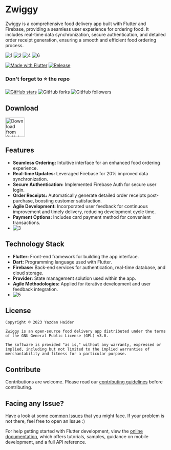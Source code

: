 # Zwiggy
Zwiggy is a comprehensive food delivery app built with Flutter and Firebase, providing a seamless user experience for ordering food. It includes real-time data synchronization, secure authentication, and detailed order receipt generation, ensuring a smooth and efficient food ordering process.

![1](https://github.com/user-attachments/assets/21241afd-d2de-4297-9dd9-488e1f0a40dd)
![2](https://github.com/user-attachments/assets/d2b1dbd1-097e-4239-b52e-2fa039a298f7)
![4](https://github.com/user-attachments/assets/cd73ce05-9a33-49c2-9272-ff4dcb449f75)
![6](https://github.com/user-attachments/assets/da9b6c76-1e30-4acb-b99c-b06d8793b182)



[![Made with Flutter](https://img.shields.io/badge/Made%20with-flutter-61DAFB.svg)](https://flutter.dev/) [![Release](https://img.shields.io/github/v/release/yazdanhaider/Foodie?label=Release&color=success&style=flat&include_prereleases)](https://github.com/yazdanhaider/Food-Delivery/)

### Don't forget to :star: the repo

[![GitHub stars](https://img.shields.io/github/stars/yazdanhaider/Food-Delivery.svg?style=social&label=Star)](https://github.com/yazdanhaider/Food-Delivery) ![GitHub forks](https://img.shields.io/github/forks/yazdanhaider/Food-Delivery.svg?style=social&label=Forks) ![GitHub followers](https://img.shields.io/github/followers/yazdanhaider.svg?style=social&label=Follow)

## Download

[<img src="https://img.shields.io/badge/GitHub-181717?logo=github&logoColor=white"
     alt="Download from GitHub"
     height="60">](https://github.com/yazdanhaider/Food-Delivery)

## Features

- **Seamless Ordering:** Intuitive interface for an enhanced food ordering experience.
- **Real-time Updates:** Leveraged Firebase for 20% improved data synchronization.
- **Secure Authentication:** Implemented Firebase Auth for secure user login.
- **Order Receipts:** Automatically generate detailed order receipts post-purchase, boosting customer satisfaction.
- **Agile Development:** Incorporated user feedback for continuous improvement and timely delivery, reducing development cycle time.
- **Payment Options:** Includes card payment method for convenient transactions.
- ![3](https://github.com/user-attachments/assets/33ea038f-3531-4f67-8457-5e44bee981b2)

## Technology Stack

- **Flutter:** Front-end framework for building the app interface.
- **Dart:** Programming language used with Flutter.
- **Firebase:** Back-end services for authentication, real-time database, and cloud storage.
- **Provider:** State management solution used within the app.
- **Agile Methodologies:** Applied for iterative development and user feedback integration.
- ![5](https://github.com/user-attachments/assets/4584c8b4-b903-4ace-8d82-0c03bbd5a2f0)

## License

```
Copyright © 2023 Yazdan Haider

Zwiggy is an open-source food delivery app distributed under the terms of the GNU General Public License (GPL) v3.0.

The software is provided "as is," without any warranty, expressed or implied, including but not limited to the implied warranties of merchantability and fitness for a particular purpose.
```
## Contribute

Contributions are welcome. Please read our [contributing guidelines](https://github.com/yazdanhaider/Food-Delivery/blob/main/CONTRIBUTING.md) before contributing.

## Facing any Issue?

Have a look at some [common Issues](https://github.com/yazdanhaider/Food-Delivery/wiki/Common-Issues) that you might face. If your problem is not there, feel free to open an Issue :)

For help getting started with Flutter development, view the
[online documentation](https://docs.flutter.dev/), which offers tutorials,
samples, guidance on mobile development, and a full API reference.



